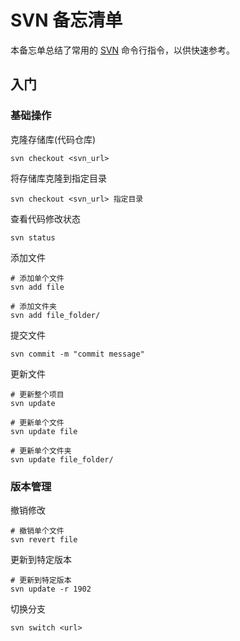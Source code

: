 SVN 备忘清单
===

本备忘单总结了常用的 [SVN](https://subversion.apache.org/) 命令行指令，以供快速参考。

入门
----

### 基础操作

克隆存储库(代码仓库)

```shell
svn checkout <svn_url>
```

将存储库克隆到指定目录

```shell
svn checkout <svn_url> 指定目录
```

查看代码修改状态

```shell
svn status
```

添加文件

```shell
# 添加单个文件
svn add file

# 添加文件夹
svn add file_folder/
```

提交文件

```shell
svn commit -m "commit message"
```

更新文件

```shell
# 更新整个项目
svn update

# 更新单个文件
svn update file

# 更新单个文件夹
svn update file_folder/
```

### 版本管理

撤销修改

```shell
# 撤销单个文件
svn revert file
```

更新到特定版本

```shell
# 更新到特定版本
svn update -r 1902
```

切换分支

```shell
svn switch <url>
```
